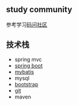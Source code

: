 ## study community
参考学习[码问社区](https://github.com/codedrinker/community)
## 技术栈
- spring mvc
- [spring boot](https://felord.cn/_doc/_springboot/2.1.5.RELEASE/_book/)
- [mybatis](https://mybatis.net.cn/)
- mysql
- [bootstrap](https://v3.bootcss.com/)
- [git](https://fanchuan77.github.io/2022/05/07/Git%E5%B8%B8%E8%A7%81%E6%93%8D%E4%BD%9C/)
- maven